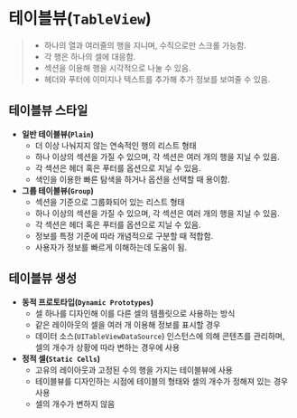 # 테이블뷰(`TableView`)

> * 하나의 열과 여러줄의 행을 지니며, 수직으로만 스크롤 가능함.
> * 각 행은 하나의 셀에 대응함.
> * 섹션을 이용해 행을 시각적으로 나눌 수 있음.
> * 헤더와 푸터에 이미지나 텍스트를 추가해 추가 정보를 보여줄 수 있음.



## 테이블뷰 스타일

* **일반 테이블뷰(`Plain`)**
  * 더 이상 나눠지지 않는 연속적인 행의 리스트 형태
  * 하나 이상의 섹션을 가질 수 있으며, 각 섹션은 여러 개의 행을 지닐 수 있음.
  * 각 섹션은 헤더 혹은 푸터를 옵션으로 지닐 수 있음.
  * 색인을 이용한 빠른 탐색을 하거나 옵션을 선택할 때 용이함.
* **그룹 테이블뷰(`Group`)**
  * 섹션을 기준으로 그룹화되어 있는 리스트 형태
  * 하나 이상의 섹션을 가질 수 있으며, 각 섹션은 여러 개의 행을 지닐 수 있음.
  * 각 섹션은 헤더 혹은 푸터를 옵션으로 지닐 수 있음.
  * 정보를 특정 기준에 따라 개념적으로 구분할 때 적합함.
  * 사용자가 정보를 빠르게 이해하는데 도움이 됨.



## 테이블뷰 생성

* **동적 프로토타입(`Dynamic Prototypes`)**
  * 셀 하나를 디자인해 이를 다른 셀의 템플릿으로 사용하는 방식
  * 같은 레이아웃의 셀을 여러 개 이용해 정보를 표시할 경우
  * 데이터 소스(`UITableViewDataSource`) 인스턴스에 의해 콘텐츠를 관리하며, 셀의 개수가 상황에 따라 변하는 경우에 사용
* **정적 셀(`Static Cells`)**
  * 고유의 레이아웃과 고정된 수의 행을 가지는 테이블뷰에 사용
  * 테이블뷰를 디자인하는 시점에 테이블의 형태와 셀의 개수가 정해져 있는 경우 사용
  * 셀의 개수가 변하지 않음